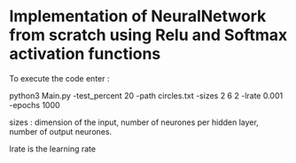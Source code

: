 # Implementation of NeuralNetwork from scratch using Relu and Softmax activation functions
To execute the code enter : 

python3 Main.py -test_percent 20 -path circles.txt -sizes 2 6 2 -lrate 0.001 -epochs 1000

sizes : 
dimension of the input,
number of neurones per hidden layer, 
number of output neurones.

lrate is the learning rate
